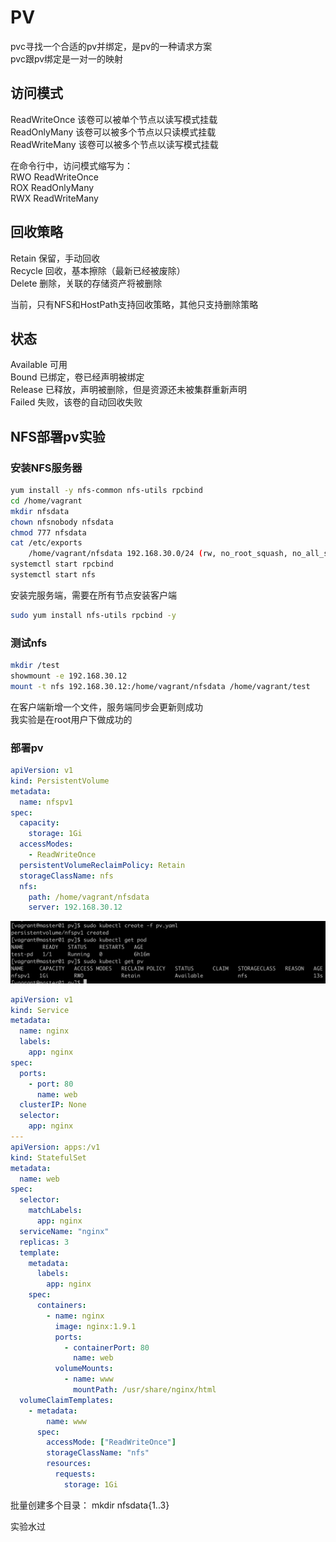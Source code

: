 # PV

pvc寻找一个合适的pv并绑定，是pv的一种请求方案  
pvc跟pv绑定是一对一的映射

## 访问模式

ReadWriteOnce 该卷可以被单个节点以读写模式挂载  
ReadOnlyMany 该卷可以被多个节点以只读模式挂载  
ReadWriteMany 该卷可以被多个节点以读写模式挂载  

在命令行中，访问模式缩写为：  
RWO ReadWriteOnce  
ROX ReadOnlyMany  
RWX ReadWriteMany  

## 回收策略

Retain 保留，手动回收  
Recycle 回收，基本擦除（最新已经被废除）    
Delete 删除，关联的存储资产将被删除   

当前，只有NFS和HostPath支持回收策略，其他只支持删除策略  

## 状态 

Available 可用  
Bound 已绑定，卷已经声明被绑定    
Release 已释放，声明被删除，但是资源还未被集群重新声明    
Failed 失败，该卷的自动回收失败  

## NFS部署pv实验

### 安装NFS服务器

```bash
yum install -y nfs-common nfs-utils rpcbind  
cd /home/vagrant
mkdir nfsdata
chown nfsnobody nfsdata
chmod 777 nfsdata
cat /etc/exports
    /home/vagrant/nfsdata 192.168.30.0/24 (rw, no_root_squash, no_all_squash, sync)
systemctl start rpcbind
systemctl start nfs
```
安装完服务端，需要在所有节点安装客户端
```bash
sudo yum install nfs-utils rpcbind -y
```
### 测试nfs

```bash
mkdir /test
showmount -e 192.168.30.12
mount -t nfs 192.168.30.12:/home/vagrant/nfsdata /home/vagrant/test
```
在客户端新增一个文件，服务端同步会更新则成功  
我实验是在root用户下做成功的

### 部署pv

```yaml
apiVersion: v1
kind: PersistentVolume
metadata:
  name: nfspv1
spec:
  capacity:
    storage: 1Gi
  accessModes:
    - ReadWriteOnce
  persistentVolumeReclaimPolicy: Retain
  storageClassName: nfs
  nfs:
    path: /home/vagrant/nfsdata
    server: 192.168.30.12
```
![pv挂载](../img/k8s-pv-test1.png)

```yaml
apiVersion: v1
kind: Service
metadata:
  name: nginx
  labels:
    app: nginx
spec:
  ports:
    - port: 80
      name: web 
  clusterIP: None
  selector:
    app: nginx
---
apiVersion: apps:/v1
kind: StatefulSet
metadata:
  name: web
spec:
  selector:
    matchLabels:
      app: nginx
  serviceName: "nginx"
  replicas: 3
  template:
    metadata:
      labels:
        app: nginx
    spec:
      containers:
        - name: nginx
          image: nginx:1.9.1
          ports:
            - containerPort: 80
              name: web
          volumeMounts:
            - name: www
              mountPath: /usr/share/nginx/html
  volumeClaimTemplates:
    - metadata:
        name: www
      spec:
        accessMode: ["ReadWriteOnce"]
        storageClassName: "nfs"
        resources:
          requests:
            storage: 1Gi
```

批量创建多个目录： mkdir nfsdata{1..3}

实验水过